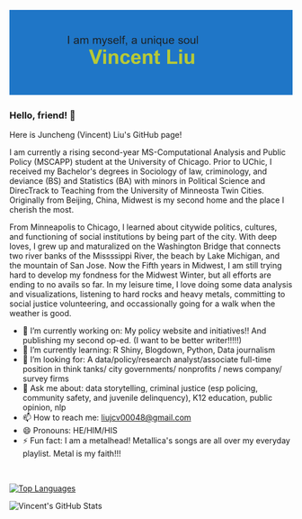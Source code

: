 
![Banner](https://github.com/jcvincentliu/jcvincentliu/blob/main/header.png)

### Hello, friend! 👋

Here is Juncheng (Vincent) Liu's GitHub page! 

I am currently a rising second-year MS-Computational Analysis and Public Policy (MSCAPP) student at the University of Chicago. Prior to UChic, I received my Bachelor's degrees in Sociology of law, criminology, and deviance (BS) and Statistics (BA) with minors in Political Science and DirecTrack to Teaching from the University of Minneosta Twin Cities. Originally from Beijing, China, Midwest is my second home and the place I cherish the most. 

From Minneapolis to Chicago, I learned about citywide politics, cultures, and functioning of social institutions by being part of the city. With deep loves, I grew up and maturalized on the Washington Bridge that connects two river banks of the Missssippi River, the beach by Lake Michigan, and the mountain of San Jose. Now the Fifth years in Midwest, I am still trying hard to develop my fondness for the Midwest Winter, but all efforts are ending to no avails so far. In my leisure time, I love doing some data analysis and visualizations, listening to hard rocks and heavy metals, committing to social justice volunteering, and occassionally going for a walk when the weather is good. 

- 🔭 I’m currently working on: My policy website and initiatives!! And publishing my second op-ed. (I want to be better writer!!!!!)
- 🌱 I’m currently learning: R Shiny, Blogdown, Python, Data journalism 
- 🤔 I’m looking for: A data/policy/research analyst/associate full-time position in think tanks/ city governments/ nonprofits / news company/ survey firms 
- 💬 Ask me about: data storytelling, criminal justice (esp policing, community safety, and juvenile delinquency), K12 education, public opinion, nlp
- 📫 How to reach me: liujcv00048@gmail.com
- 😄 Pronouns: HE/HIM/HIS
- ⚡ Fun fact: I am a metalhead! Metallica's songs are all over my everyday playlist. Metal is my faith!!! 

<br/>

[![Top Languages](https://github-readme-stats.vercel.app/api/top-langs/?username=jcvincentliu&langs_count=8)](https://github.com/jcvincentliu/github-readme-stats)
 

![Vincent's GitHub Stats](https://github-readme-stats.vercel.app/api?username=jcvincentliu&show_icons=true&theme=radical)
